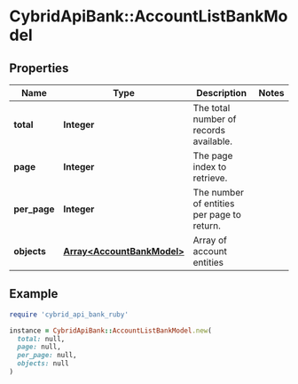 # CybridApiBank::AccountListBankModel

## Properties

| Name | Type | Description | Notes |
| ---- | ---- | ----------- | ----- |
| **total** | **Integer** | The total number of records available. |  |
| **page** | **Integer** | The page index to retrieve. |  |
| **per_page** | **Integer** | The number of entities per page to return. |  |
| **objects** | [**Array&lt;AccountBankModel&gt;**](AccountBankModel.md) | Array of account entities |  |

## Example

```ruby
require 'cybrid_api_bank_ruby'

instance = CybridApiBank::AccountListBankModel.new(
  total: null,
  page: null,
  per_page: null,
  objects: null
)
```

